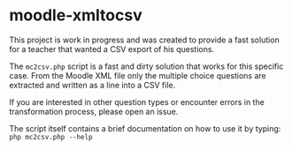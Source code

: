 # moodle-xmltocsv

This project is work in progress and was created to provide a fast solution
for a teacher that wanted a CSV export of his questions.

The `mc2csv.php` script is a fast and dirty solution that works for this
specific case. From the Moodle XML file only the multiple choice questions
are extracted and written as a line into a CSV file.

If you are interested in other question types or encounter errors in the
transformation process, please open an issue.

The script itself contains a brief documentation on how to use it by
typing: `php mc2csv.php --help`
